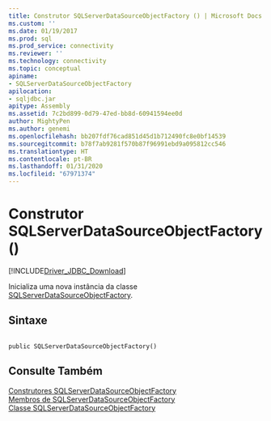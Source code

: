 ```yaml
---
title: Construtor SQLServerDataSourceObjectFactory () | Microsoft Docs
ms.custom: ''
ms.date: 01/19/2017
ms.prod: sql
ms.prod_service: connectivity
ms.reviewer: ''
ms.technology: connectivity
ms.topic: conceptual
apiname:
- SQLServerDataSourceObjectFactory
apilocation:
- sqljdbc.jar
apitype: Assembly
ms.assetid: 7c2bd899-0d79-47ed-bb8d-60941594ee0d
author: MightyPen
ms.author: genemi
ms.openlocfilehash: bb207fdf76cad851d45d1b712490fc8e0bf14539
ms.sourcegitcommit: b78f7ab9281f570b87f96991ebd9a095812cc546
ms.translationtype: HT
ms.contentlocale: pt-BR
ms.lasthandoff: 01/31/2020
ms.locfileid: "67971374"
---
```

# <a name="sqlserverdatasourceobjectfactory-constructor-"></a>Construtor SQLServerDataSourceObjectFactory ()
[!INCLUDE[Driver_JDBC_Download](../../../includes/driver_jdbc_download.md)]

  Inicializa uma nova instância da classe [SQLServerDataSourceObjectFactory](../../../connect/jdbc/reference/sqlserverdatasourceobjectfactory-class.md).  
  
## <a name="syntax"></a>Sintaxe  
  
```  
  
public SQLServerDataSourceObjectFactory()  
```  
  
## <a name="see-also"></a>Consulte Também  
 [Construtores SQLServerDataSourceObjectFactory](../../../connect/jdbc/reference/sqlserverdatasourceobjectfactory-constructors.md)   
 [Membros de SQLServerDataSourceObjectFactory](../../../connect/jdbc/reference/sqlserverdatasourceobjectfactory-members.md)   
 [Classe SQLServerDataSourceObjectFactory](../../../connect/jdbc/reference/sqlserverdatasourceobjectfactory-class.md)  
  
  
